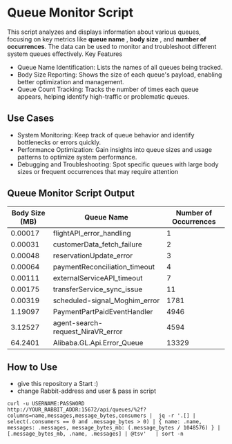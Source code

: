 # Queue Monitor Script
This script analyzes and displays information about various queues, focusing on key metrics like **queue name** , **body size** , and **number of occurrences**. The data can be used to monitor and troubleshoot different system queues effectively.
Key Features

- Queue Name Identification: Lists the names of all queues being tracked.
- Body Size Reporting: Shows the size of each queue's payload, enabling better optimization and management.
- Queue Count Tracking: Tracks the number of times each queue appears, helping identify high-traffic or problematic queues.

## Use Cases

- System Monitoring: Keep track of queue behavior and identify bottlenecks or errors quickly.
- Performance Optimization: Gain insights into queue sizes and usage patterns to optimize system performance.
- Debugging and Troubleshooting: Spot specific queues with large body sizes or frequent occurrences that may require attention

## Queue Monitor Script Output

| Body Size (MB) | Queue Name                          | Number of Occurrences |
|----------------|-------------------------------------|-----------------------|
| 0.00017        | flightAPI_error_handling            | 1                     |
| 0.00031        | customerData_fetch_failure          | 2                     |
| 0.00048        | reservationUpdate_error             | 3                     |
| 0.00064        | paymentReconciliation_timeout       | 4                     |
| 0.00111        | externalServiceAPI_timeout          | 7                     |
| 0.00175        | transferService_sync_issue          | 11                    |
| 0.00319        | scheduled-signal_Moghim_error       | 1781                  |
| 1.19097        | PaymentPartPaidEventHandler         | 4946                  |
| 3.12527        | agent-search-request_NiraVR_error   | 4594                  |
| 64.2401        | Alibaba.GL.Api.Error_Queue          | 13329                 |



## How to Use

  - give this repository a Start :)
  - change Rabbit-address and user & pass in script

```
curl -u USERNAME:PASSWORD http://YOUR_RABBIT_ADDR:15672/api/queues/%2f?columns=name,messages,message_bytes,consumers |  jq -r '.[] | select(.consumers == 0 and .message_bytes > 0) | { name: .name, messages: .messages, message_bytes_mb: (.message_bytes / 1048576) } | [.message_bytes_mb, .name, .messages] | @tsv'   | sort -n
```
